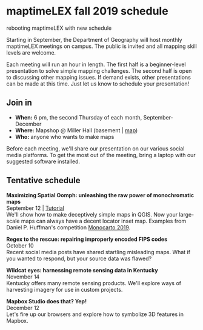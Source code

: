 # maptimeLEX fall 2019 schedule
rebooting maptimeLEX with new schedule

Starting in September, the Department of Geography will host monthly maptimeLEX meetings on campus. The public is invited and all mapping skill levels are welcome. 

Each meeting will run an hour in length. The first half is a beginner-level presentation to solve simple mapping challenges. The second half is open to discussing other mapping issues. If demand exists, other presentations can be made at this time. Just let us know to schedule your presentation!

## Join in

- **When:** 6 pm, the second Thursday of each month, September-December
- **Where:** Mapshop @ Miller Hall (basement | [map](https://maptimelex.github.io/location)) 
- **Who:** anyone who wants to make maps

Before each meeting, we'll share our presentation on our various social media platforms. To get the most out of the meeting, bring a laptop with our suggested software installed. 

## Tentative schedule

**Maximizing Spatial Oomph: unleashing the raw power of monochromatic maps**   
September 12 | [Tutorial](https://github.com/maptimelex/monochromatic-maps)   
We'll show how to make deceptively simple maps in QGIS. Now your large-scale maps can always have a decent locator inset map. Examples from Daniel P. Huffman's competition [Monocarto 2019](https://somethingaboutmaps.wordpress.com/monocarto-2019-winners/).


**Regex to the rescue: repairing improperly encoded FIPS codes**   
October 10  
Recent social media posts have shared startling misleading maps. What if you wanted to respond, but your source data was flawed?
 
<!-- **Are you in a toxic relationship with your computer? Use Conda to keep it sane**   
October 10  
The Conda utility manages packages for a variety of programming languages. We'll learn how to install and set up a few different mapping environments. -->


**Wildcat eyes: harnessing remote sensing data in Kentucky**   
November 14   
Kentucky offers many remote sensing products. We'll explore ways of harvesting imagery for use in custom projects.


**Mapbox Studio does that? Yep!**   
December 12   
Let's fire up our browsers and explore how to symbolize 3D features in Mapbox.
